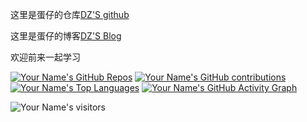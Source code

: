 这里是蛋仔的仓库[DZ'S github](https://github.com/DanZai233)

这里是蛋仔的博客[DZ'S Blog](https://danzaii.cn)

欢迎前来一起学习

[![Your Name's GitHub Repos](https://github-readme-stats.vercel.app/api?username=DanZai233&show_icons=true&count_private=true)](https://github.com/DanZai233)
[![Your Name's GitHub contributions](https://github-readme-streak-stats.herokuapp.com/?user=yourusername)](https://github.com/yourusername)
[![Your Name's Top Languages](https://github-readme-stats.vercel.app/api/top-langs/?username=DanZai233)](https://github.com/DanZai233)
[![Your Name's GitHub Activity Graph](https://activity-graph.herokuapp.com/graph?username=DanZai233)](https://github.com/DanZai233)


![Your Name's visitors](https://visitor-badge.glitch.me/badge?page_id=DanZai233.DanZai233)

<!---
DanZai233/DanZai233 is a ✨ special ✨ repository because its `README.md` (this file) appears on your GitHub profile.
You can click the Preview link to take a look at your changes.
--->
